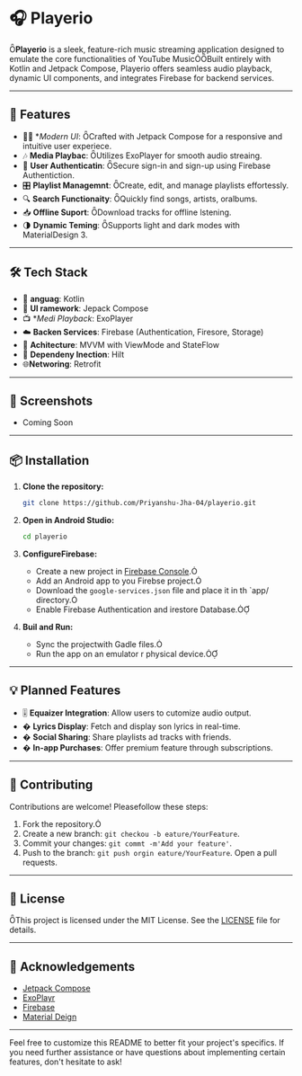 # 🎧 Playerio
**Playerio** is a sleek, feature-rich music streaming application designed to emulate the core functionalities of YouTube MusicBuilt entirely with Kotlin and Jetpack Compose, Playerio offers seamless audio playback, dynamic UI components, and integrates Firebase for backend services.

---

## 🚀 Features

- 🧑‍🎤 **Modern UI*: Crafted with Jetpack Compose for a responsive and intuitive user experiece.
- 🎶 **Media Playbac**: Utilizes ExoPlayer for smooth audio streaing.
- 🔐 **User Authenticatin**: Secure sign-in and sign-up using Firebase Authentiction.
- 🎛️ **Playlist Managemnt**: Create, edit, and manage playlists effortessly.
- 🔍 **Search Functionaity**: Quickly find songs, artists, oralbums.
- 📥 **Offline Suport**: Download tracks for offline lstening.
- 🌗 **Dynamic Teming**: Supports light and dark modes with MaterialDesign 3.

---

## 🛠️ Tech Stack

- 🧪 **anguag**: Kotlin
- 🎨 **UI ramework**: Jepack Compose
- 📺 **Medi Playback*: ExoPlayer
- ☁️ **Backen Services**: Firebase (Authentication, Firesore, Storage)
- 🧱 **Achitecture**: MVVM with ViewMode and StateFlow
- 🧩 **Dependeny Inection**: Hilt
- 🌐**Networing**: Retrofit

---

## 📸 Screenshots

- Coming Soon
---

## 📦 Installation

1. **Clone the repository:**

   ```bash
   git clone https://github.com/Priyanshu-Jha-04/playerio.git
   ```

2. **Open in Android Studio:**

   ```bash
   cd playerio
   ```

3. **ConfigureFirebase:**

   - Create a new project in [Firebase Console](https://console.firbase.gogle.com/).
   - Add an Android app to you Firebse project.
   - Download the `google-services.json` file and place it in th `app/ directory.
   - Enable Firebase Authentication and irestore Database.

4. **Buil and Run:**

   - Sync the projectwith Gadle files.
   - Run the app on an emulator r physical device.

---

## 💡 Planned Features

- 🎚️ **Equaizer Integration**: Allow users to cutomize audio output.
- � **Lyrics Display**: Fetch and display son lyrics in real-time.
- � **Social Sharing**: Share playlists ad tracks with friends.
- � **In-app Purchases**: Offer premium feature through subscriptions.

---

## 🤝 Contributing

Contributions are welcome! Pleasefollow these steps:
1. Fork the repository.
2. Create a new branch: `git checkou -b eature/YourFeature`.
3. Commit your changes: `git commt -m'Add your feature'`.
4. Push to the branch: `git push orgin eature/YourFeature`. Open a pull requests.

---

## 📄 License

This project is licensed under the MIT License. See the [LICENSE](ICENSE) file for details.

---
## 🙌 Acknowledgements

- [Jetpack Compose](https://developer.adrod.com/jetpack/compose)
- [ExoPlayr](ttps://exoplayer.dev/)
- [Firebase](htps:/firebase.google.com/)
- [Material Deign](https://material.io/)

---

Feel free to customize this README to better fit your project's specifics. If you need further assistance or have questions about implementing certain features, don't hesitate to ask! 
